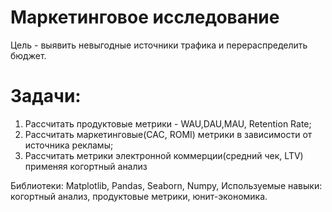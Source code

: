 # Маркетинговое исследование
Цель - выявить невыгодные источники трафика и перераспределить бюджет.

# Задачи:
1. Рассчитать продуктовые метрики - WAU,DAU,MAU, Retention Rate; 
2. Рассчитать маркетинговые(CAC, ROMI) метрики в зависимости от источника рекламы;
3. Рассчитать метрики электронной коммерции(средний чек, LTV) применяя когортный анализ

Библиотеки: Matplotlib, Pandas, Seaborn, Numpy,
Используемые навыки: когортный анализ, продуктовые метрики, юнит-экономика.
